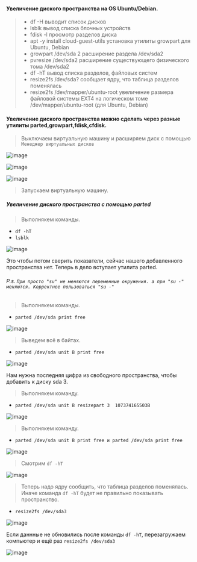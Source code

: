 #### Увеличение диского пространства на OS Ubuntu/Debian.
>- df -H выводит список дисков
>- lsblk	вывод списка блочных устройств
>- fdisk -l	просмотр разделов диска
>- apt -y install cloud-guest-utils	установка утилиты growpart для Ubuntu, Debian
>- growpart /dev/sda 2	расширение раздела /dev/sda2
>- pvresize /dev/sda2	расширение существующего физического тома /dev/sda2
>- df -hT	вывод списка разделов, файловых систем
>- resize2fs /dev/sda? сообщает ядру, что таблица разделов поменялась
>- resize2fs /dev/mapper/ubuntu-root	увеличение размера файловой системы EXT4 на логическом томе /dev/mapper/ubuntu-root (для Ubuntu, Debian)

#### Увеличение диского пространства можно сделать через разные утилиты parted,growpart,fdisk,cfdisk.

> Выключаем виртуальную машину и расширяем диск с помощью ``Менеджер виртуальных дисков``

![image](https://github.com/tvgVita69/Linux_begin/assets/98489171/906dde16-0772-4c93-b651-092d00f96c51)

![image](https://github.com/tvgVita69/Linux_begin/assets/98489171/44c6d6c7-dfdb-484d-aac4-2715162fb1b7)

![image](https://github.com/tvgVita69/Linux_begin/assets/98489171/fb2a3cda-6301-4568-93b6-fd7a308d033c)


> Запускаем виртуальную машину.

##### Увеличение диского пространства c помощью parted
> Выполнякем команды.

- ``` df -hT ```
- ``` lsblk ```

![image](https://github.com/tvgVita69/Linux_begin/assets/98489171/375130bd-8920-46b0-af47-e05a539d87e4)
  
Это чтобы потом сверить показатели, сейчас нашего добавленного пространства нет. Теперь в дело вступает утилита parted.

###### P.s. ```При просто "su" не меняются переменные окружения. а при "su -" меняются. Корректнее пользоваться "su -"```
> Выполнякем команды.
- ``` parted /dev/sda print free ```

![image](https://github.com/tvgVita69/Linux_begin/assets/98489171/2496663b-99fa-4995-8e39-75b8e80eacbf)
  
> Выведем всё в байтах.
- ``` parted /dev/sda unit B print free ```

![image](https://github.com/tvgVita69/Linux_begin/assets/98489171/c880a641-1037-4c7e-9a33-8e59fd031478)

Нам нужна последняя цифра из свободного пространства, чтобы добавить к диску sda 3.

> Выполнякем команду.
- ``` parted /dev/sda unit B resizepart 3  107374165503B ```

![image](https://github.com/tvgVita69/Linux_begin/assets/98489171/399a5c34-49f3-460e-a711-8b3a8ca6e8c5)

> Выполнякем команду.
 - ``` parted /dev/sda unit B print free и parted /dev/sda print free ``` 

![image](https://github.com/tvgVita69/Linux_begin/assets/98489171/05c3cd48-f4f8-4ce7-bfc9-2521e27ef759)

> Смотрим ``df -hT``

![image](https://github.com/tvgVita69/Linux_begin/assets/98489171/aa080791-6f79-441e-a701-f1788e6b66c3)

> Теперь надо ядру сообщить, что таблица разделов поменялась. Иначе команда ``df -hT`` будет не правильно показывать пространство.
- ``` resize2fs /dev/sda3 ```

![image](https://github.com/tvgVita69/Linux_begin/assets/98489171/e27f0dc2-dcbf-45b7-bfeb-6855573f5824)
  
Если даннные не обновились после команды ``df -hT``, перезагружаем компьютер и ещё раз ``` resize2fs /dev/sda3 ```

![image](https://github.com/user-attachments/assets/19a74e53-742d-463c-ac0f-a31b88686a3c)

